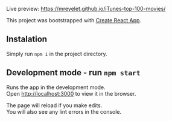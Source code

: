Live preview: https://mreyelet.github.io/iTunes-top-100-movies/

This project was bootstrapped with [Create React App](https://github.com/facebook/create-react-app).

## Instalation

Simply run `npm i` in the project directory.

## Development mode - run `npm start`

Runs the app in the development mode.<br />
Open [http://localhost:3000](http://localhost:3000) to view it in the browser.

The page will reload if you make edits.<br />
You will also see any lint errors in the console.
